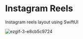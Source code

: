 # Instagram Reels
 Instagram reels layout using SwiftUI
 
![ezgif-3-e8cb5c9724](https://github.com/denismuler/Instagram-Reel/assets/104255851/e94073eb-e788-4991-9cbc-c7a6629666a1)
